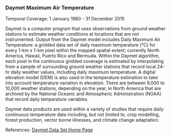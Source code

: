 ### Daymet Maximum Air Temperature
Temporal Coverage: 1 January 1980 - 31 December 2015

Daymet is a computer program that uses observations from ground weather stations to estimate weather conditions at locations that are not instrumented.  Output from the Daymet model includes Daily Maximum Air Temperature: a gridded data set of daily maximum temperature (℃) for every 1-km x 1-km pixel within the mapped spatial extent; currently North America, Hawaii, Puerto Rico and Bermuda. Within the Daymet algorithm, each pixel in the continuous gridded coverage is estimated by interpolating from a sample of surrounding ground weather stations that record local 24-hr daily weather values, including daily maximum temperature.  A digital elevation model (DEM) is also used in the temperature estimation to take into account temperature variation in elevation.  There are between 9,000 to 10,000 weather stations, depending on the year, in North America that are archived by the National Oceanic and Atmospheric Administration (NOAA) that record daily temperature variables.

Daymet data products are used within a variety of studies that require daily continuous temperature data including, but not limited to, crop modelling, forest production, vector borne illnesses, and climate change adaptation.

References: [Daymet Data Set Home Page](https://daymet.ornl.gov/)
